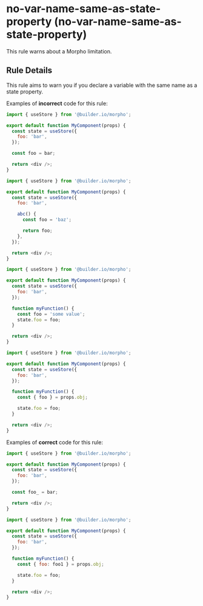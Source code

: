 # no-var-name-same-as-state-property (no-var-name-same-as-state-property)

This rule warns about a Morpho limitation.

## Rule Details

This rule aims to warn you if you declare a variable with the same name as a state property.

Examples of **incorrect** code for this rule:

```js
import { useStore } from '@builder.io/morpho';

export default function MyComponent(props) {
  const state = useStore({
    foo: 'bar',
  });

  const foo = bar;

  return <div />;
}
```

```js
import { useStore } from '@builder.io/morpho';

export default function MyComponent(props) {
  const state = useStore({
    foo: 'bar',

    abc() {
      const foo = 'baz';

      return foo;
    },
  });

  return <div />;
}
```

```js
import { useStore } from '@builder.io/morpho';

export default function MyComponent(props) {
  const state = useStore({
    foo: 'bar',
  });

  function myFunction() {
    const foo = 'some value';
    state.foo = foo;
  }

  return <div />;
}
```

```js
import { useStore } from '@builder.io/morpho';

export default function MyComponent(props) {
  const state = useStore({
    foo: 'bar',
  });

  function myFunction() {
    const { foo } = props.obj;

    state.foo = foo;
  }

  return <div />;
}
```

Examples of **correct** code for this rule:

```js
import { useStore } from '@builder.io/morpho';

export default function MyComponent(props) {
  const state = useStore({
    foo: 'bar',
  });

  const foo_ = bar;

  return <div />;
}
```

```js
import { useStore } from '@builder.io/morpho';

export default function MyComponent(props) {
  const state = useStore({
    foo: 'bar',
  });

  function myFunction() {
    const { foo: foo1 } = props.obj;

    state.foo = foo;
  }

  return <div />;
}
```
